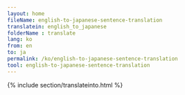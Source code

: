 ```yaml
---
layout: home
fileName: english-to-japanese-sentence-translation
translatein: english_to_japanese
folderName : translate
lang: ko
from: en
to: ja
permalink: /ko/english-to-japanese-sentence-translation
tool: english-to-japanese-sentence-translation
---
```

{% include section/translateinto.html %}